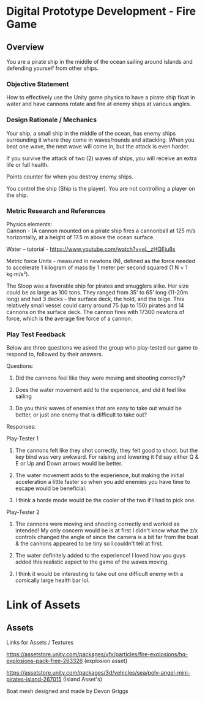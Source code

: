 # Digital Prototype Development - Fire Game
## Overview 
You are a pirate ship in the middle of the ocean sailing around islands and defending yourself from other ships.

### Objective Statement
How to effectively use the Unity game physics to have a pirate ship float in water and have cannons rotate and fire at enemy ships at various angles. 

### Design Rationale / Mechanics
Your ship, a small ship in the middle of the ocean, has enemy ships surrounding it where they come in waves/rounds and attacking. When you beat one wave, the next wave will come in, but the attack is even harder. 

If you survive the attack of two (2) waves of ships, you will receive an extra life or full health. 

Points counter for when you destroy enemy ships.  

You control the ship (Ship is the player). You are not controlling a player on the ship. ​

### Metric Research and References
Physics elements:  
Cannon - (A cannon mounted on a pirate ship fires a cannonball at 125 m/s horizontally, at a height of 17.5 m above the ocean surface.  

Water – tutorial - https://www.youtube.com/watch?v=eL_zHQEju8s 

Metric force Units - measured in newtons (N), defined as the force needed to accelerate 1 kilogram of mass by 1 meter per second squared (1 N = 1 kg·m/s²). 

The Sloop was a favorable ship for pirates and smugglers alike. Her size could be as large as 100 tons. They ranged from 35' to 65' long (11-20m long) and had 3 decks - the surface deck, the hold, and the bilge. This relatively small vessel could carry around 75 (up to 150) pirates and 14 cannons on the surface deck.
The cannon fires with 17300 newtons of force, which is the average fire force of a cannon.

### Play Test Feedback 

Below are three questions we asked the group who play-tested our game to respond to, followed by their answers. 

Questions:
1) Did the cannons feel like they were moving and shooting correctly?
    
3) Does the water movement add to the experience, and did it feel like sailing
   
5) Do you think waves of enemies that are easy to take out would be better, or just one enemy that is difficult to take out? 

Responses: 

Play-Tester 1
1) The cannons felt like they shot correctly, they felt good to shoot. but the key bind was very awkward. For raising and lowering it I'd say either Q & E or Up and Down arrows would be better.  

2) The water movement adds to the experience, but making the initial acceleration a little faster so when you add enemies you have time to escape would be beneficial.  

3) I think a horde mode would be the cooler of the two if I had to pick one.

Play-Tester 2 
1) The cannons were moving and shooting correctly and worked as intended! My only concern would be is at first I didn't know what the z/x controls changed the angle of since the camera is a bit far from the boat & the cannons appeared to be tiny so I couldn't tell at first.  

2) The water definitely added to the experience! I loved how you guys added this realistic aspect to the game of the waves moving.  

3) I think it would be interesting to take out one difficult enemy with a comically large health bar lol. 

# Link of Assets 
## Assets
Links for Assets / Textures

https://assetstore.unity.com/packages/vfx/particles/fire-explosions/hq-explosions-pack-free-263326
(explosion asset)

https://assetstore.unity.com/packages/3d/vehicles/sea/poly-angel-mini-pirates-island-267015 
(Island Asset's)

Boat mesh designed and made by Devon Griggs
